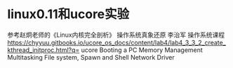 # linux0.11和ucore实验
参考赵炯老师的《Linux内核完全剖析》
操作系统真象还原
李治军 操作系统课程
https://chyyuu.gitbooks.io/ucore_os_docs/content/lab4/lab4_3_3_2_create_kthread_initproc.html?q=  ucore
Booting a PC
Memory Management
Multitasking
File system, Spawn and Shell
Network Driver
